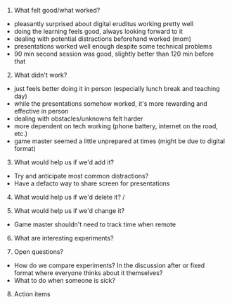 1. What felt good/what worked?
- pleasantly surprised about digital eruditus working pretty well
- doing the learning feels good, always looking forward to it
- dealing with potential distractions beforehand worked (mom)
- presentations worked well enough despite some technical problems
- 90 min second session was good, slightly better than 120 min before that

2. What didn't work?
- just feels better doing it in person (especially lunch break and teaching day)
- while the presentations somehow worked, it's more rewarding and effective in person
- dealing with obstacles/unknowns felt harder
- more dependent on tech working (phone battery, internet on the road, etc.)
- game master seemed a little unprepared at times (might be due to digital format)

3. What would help us if we'd add it?
- Try and anticipate most common distractions?
- Have a defacto way to share screen for presentations

4. What would help us if we'd delete it?
/

5. What would help us if we'd change it?
- Game master shouldn't need to track time when remote

6. What are interesting experiments?

7. Open questions?
- How do we compare experiments? In the discussion after or fixed format where everyone thinks about it themselves?
- What to do when someone is sick?

8. Action items
